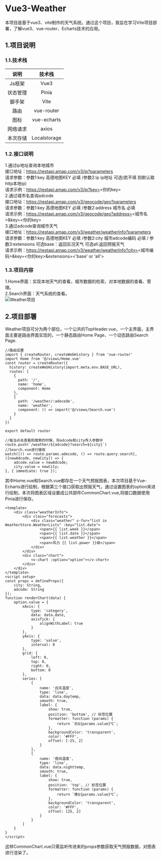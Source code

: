 # Vue3-Weather
本项目是基于vue3、vite制作的天气系统。通过这个项目，我旨在学习Vite项目部署，了解vue3、vue-router、Echarts技术的应用。
## 1.项目说明
### 1.1.技术栈
|   说明  |    技术栈     |
|:--------:|:----------:|
| Js框架 |    Vue3   |
| 状态管理 |    Pinia   |
| 脚手架   |    Vite    |
| 路由     | vue-router |
| 图标     | vue-echarts |
| 网络请求 |    axios   |
| 本次存储 | Localstorage |
### 1.2.接口说明
1.通过ip地址查询本地城市<br>
接口地址：https://restapi.amap.com/v3/ip?parameters<br>
请求参数：参数1:key 高德地图KEY 必填 /参数2:ip ip地址 可选(若不填 则默认取http本地ip)<br>
请求示例：https://restapi.amap.com/v3/ip?key=<你的key><br>
2.通过城市名查询adcode<br>
接口地址：https://restapi.amap.com/v3/geocode/geo?parameters<br>
请求参数：参数1:key 高德地图KEY 必填 /参数2:address 城市名 必填<br>
请求示例：https://restapi.amap.com/v3/geocode/geo?address=<城市名>&key=<你的key><br>
3.通过adcode查询城市天气<br>
接口地址：https://restapi.amap.com/v3/weather/weatherInfo?parameters<br>
请求参数：参数1:key 高德地图KEY 必填 /参数2:city 城市adcode编码 必填 / 参数3:extensions 可选base：返回实况天气 可选all:返回预报天气<br>
请求示例：https://restapi.amap.com/v3/weather/weatherInfo?city=<城市编码>&key=<你的key>&extensions=<'base' or 'all'>
### 1.3.项目内容
1.Home界面：实现本地天气的查看，城市数据的检索，对本地数据的查看、管理。<br>
2.Search界面：天气系统的查看。<br>
![Weather项目](https://github.com/G1Ser/Vue3-Weather/blob/main/Image/%E9%A1%B9%E7%9B%AE%E5%B1%95%E7%A4%BA.gif "Weather项目")
## 2.项目部署
Weather项目可分为两个部位，一个公共的TopHeader.vue，一个主界面，主界面主要是路由界面实现的，一个静态路由Home Page、一个动态路由Search Page.
```
//路由设置
import { createRouter, createWebHistory } from 'vue-router'
import Home from '@/views/Home.vue'
const router = createRouter({
  history: createWebHistory(import.meta.env.BASE_URL),
  routes: [
    {
      path: '/',
      name: 'home',
      component: Home
    },
    {
      path: '/weather/:adecode',
      name: 'weather',
      component: () => import('@/views/Search.vue')
    }
  ]
})

export default router
```
```
//每当点击查看和搜索的时候，将adcode和city传入参数中
route.push(`/weather/${adcode}?search=${city}`)
//Search.vue进行接收
watch([() => route.params.adecode, () => route.query.search],([newAdcode, newCity]) => {
    adcode.value = newAdcode;
    city.value = newCity;
}, { immediate: true });
```
其中Home.vue和Search.vue都存在一个天气预报图表，本次项目基于Vue-Echarts进行绘制，根据第三个接口获取出预报天气，通过设置图表的option来进行绘制，本次将图表区域设置成公共部件CommonChart.vue,将接口数据使用Pinia进行保存。
```
<template>
    <div class="weatherInfo">
        <div class="forecasts">
            <div class="weather" v-for="list in WeatherStore.WeatherLists" :key="list.date">
                <span>{{ list.week }}</span>
                <span>{{ list.date }}</span>
                <span>{{ list.weather }}</span>
                <span>风力 {{ list.power }}级</span>
            </div>
        </div>
        <div class="chart">
            <v-chart :option="option"></v-chart>
        </div>
    </div>
</template>
<script setup>
const props = defineProps({
    city: String,
    adcode: String
});
function renderChart(data) {
    option.value = {
        xAxis: {
            type: 'category',
            data: data.date,
            axisTick: {
                alignWithLabel: true
            }
        },
        yAxis: {
            type: 'value',
            interval: 0
        },
        grid: {
            left: 0,
            top: 0,
            right: 0,
            bottom: 0
        },
        series: [
            {
                name: '白天温度',
                type: 'line',
                data: data.daytemp,
                smooth: true,
                label: {
                    show: true,
                    position: 'bottom', // 标签位置
                    formatter: function (params) {
                        return `白${params.value}℃`;
                    },
                    backgroundColor: 'transparent',
                    color: '#FFF',
                    offset: [-25, 2]
                }
            },
            {
                name: '夜间温度',
                type: 'line',
                data: data.nighttemp,
                smooth: true,
                label: {
                    show: true,
                    position: 'top', // 标签位置
                    formatter: function (params) {
                        return `晚${params.value}℃`;
                    },
                    backgroundColor: 'transparent',
                    color: '#FFF',
                    offset: [25, 2]
                }
            }
        ]
    }
}
</script>
```
这样CommonChart.vue只需监听传进来的props参数获取天气预报数据，对图表进行渲染了。
